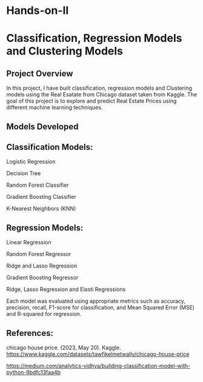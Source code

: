 # Hands-on-II

# Classification, Regression Models and Clustering Models


## Project Overview


In this project, I have built classification, regression models and Clustering models using the Real Esatate from Chicago dataset taken from Kaggle. The goal of this project is to explore and predict Real Estate Prices using different machine learning techniques.

## Models Developed


## Classification Models:


Logistic Regression


Decision Tree


Random Forest Classifier


Gradient Boosting Classifier


K-Nearest Neighbors (KNN)

## Regression Models:


Linear Regression


Random Forest Regressor


Ridge and Lasso Regression


Gradient Boosting Regressor


Ridge, Lasso Regression and Elasti Regressions

Each model was evaluated using appropriate metrics such as accuracy, precision, recall, F1-score for classification, and Mean Squared Error (MSE) and R-squared for regression.



## References:

chicago house price. (2023, May 20). Kaggle. https://www.kaggle.com/datasets/tawfikelmetwally/chicago-house-price 


https://medium.com/analytics-vidhya/building-classification-model-with-python-9bdfc13faa4b
